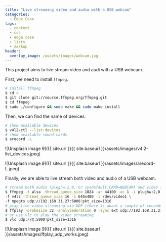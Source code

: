 ```yaml
---
title: "Live streaming video and audio with a USB webcam"
categories:
  - Edge Case
tags:
  - content
  - css
  - edge case
  - lists
  - markup
header:
  overlay_image: /assets/images/webcam.jpg
---
```


This project aims to live stream video and audi with a USB webcam.

First, we need to install `ffmpeg`.
```bash
# install ffmpeg
$ cd ~
$ git clone git://source.ffmpeg.org/ffmpeg.git
$ cd ffmpeg
$ sudo ./configure && sudo make && sudo make install
```
Then, we can find the name of devices.

```bash
# show available devices
$ v4l2-ctl --list-devices
# show available sound cards
$ arecord -L
```

![Unsplash image 9]({{ site.url }}{{ site.baseurl }}/assets/images/v4l2-list_devices.jpeg)

![Unsplash image 9]({{ site.url }}{{ site.baseurl }}/assets/images/arecord-L.jpeg)

Finally, we are able to live stream both video and audio of a USB webcam.
```bash
# stream both audio (plughw:2,0, or sysdefault:CARD=WEBCAM) and video (/dev/video1) via UDP
$ ffmpeg -f alsa -thread_queue_size 1024 -ar 44100 -ac 1 -i plughw:2,0 \
-f v4l2 -thread_queue_size 16 -s 640x480 -i /dev/video1 \
-f mpegts udp://192.168.31.27:5000?pkt_size=1316
# play live video streaming via UDP (there is about a couple of seconds delay)
$ ffplay -probesize 32 -analyzeduration 0 -sync ext udp://192.168.31.27:5000?pkt_size=1316
# or use vlc to play the video streaming
$ vlc udp://@:5000?pkt_size=1316
```

![Unsplash image 9]({{ site.url }}{{ site.baseurl }}/assets/images/ffplay_udp_works.jpeg)
